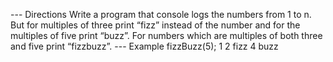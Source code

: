  --- Directions
 Write a program that console logs the numbers
 from 1 to n. But for multiples of three print
 “fizz” instead of the number and for the multiples
 of five print “buzz”. For numbers which are multiples
 of both three and five print “fizzbuzz”.
 --- Example
   fizzBuzz(5);
   1
   2
   fizz
   4
   buzz
